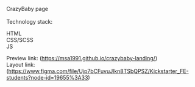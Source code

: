 CrazyBaby page
<br>
<br>
Technology stack:

HTML<br>
CSS/SCSS<br>
JS

Preview link: (https://msa1991.github.io/crazybaby-landing/)<br/>
Layout link: (https://www.figma.com/file/Ujp7bCFuvuJlkn8TSbQPSZ/Kickstarter_FE-students?node-id=19655%3A33)
